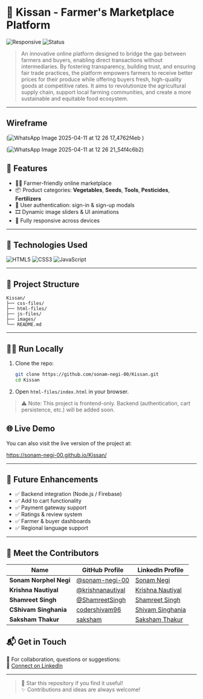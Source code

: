 # 🌾 Kissan - Farmer's Marketplace Platform


![Responsive](https://img.shields.io/badge/Responsive-Design-%F0%9F%92%BB)
![Status](https://img.shields.io/badge/Project-Active-brightgreen)

> An innovative online platform designed to bridge the gap between farmers and buyers, enabling direct transactions without intermediaries. By fostering transparency, building trust, and ensuring fair trade practices, the platform empowers farmers to receive better prices for their produce while offering buyers fresh, high-quality goods at competitive rates. It aims to revolutionize the agricultural supply chain, support local farming communities, and create a more sustainable and equitable food ecosystem.

---
## Wireframe

(![WhatsApp Image 2025-04-11 at 12 26 17_4762f4eb](https://github.com/user-attachments/assets/caabc239-06be-4c6b-8f94-97a750040a8a)
)

(![WhatsApp Image 2025-04-11 at 12 26 21_54f4c6b2](https://github.com/user-attachments/assets/4c520976-d777-49f1-a7ab-7237389ed69a))

## 🚀 Features

- 🧑‍🌾 Farmer-friendly online marketplace
- 📦 Product categories: **Vegetables**, **Seeds**, **Tools**, **Pesticides**, **Fertilizers**
- 🔐 User authentication: sign-in & sign-up modals
- 🎞️ Dynamic image sliders & UI animations
- 📱 Fully responsive across devices

---
## 🚀 Technologies Used

![HTML5](https://img.shields.io/badge/HTML5-E34F26?style=for-the-badge&logo=html5&logoColor=white)
![CSS3](https://img.shields.io/badge/CSS3-1572B6?style=for-the-badge&logo=css3&logoColor=white)
![JavaScript](https://img.shields.io/badge/JavaScript-F7DF1E?style=for-the-badge&logo=javascript&logoColor=black)

---

## 📁 Project Structure

```
Kissan/
├── css-files/
├── html-files/
├── js-files/
├── images/
└── README.md
```

---

## 🧑‍💻 Run Locally

1. Clone the repo:
   ```bash
   git clone https://github.com/sonam-negi-00/Kissan.git
   cd Kissan
   ```

2. Open `html-files/index.html` in your browser.

> ⚠️ Note: This project is frontend-only. Backend (authentication, cart persistence, etc.) will be added soon.


## 🌐 Live Demo
You can also visit the live version of the project at:

https://sonam-negi-00.github.io/Kissan/

---

## 🌱 Future Enhancements

- ✅ Backend integration (Node.js / Firebase)
- ✅ Add to cart functionality
- ✅ Payment gateway support
- ✅ Ratings & review system
- ✅ Farmer & buyer dashboards
- ✅ Regional language support

---

## 🤝 Meet the Contributors

| Name             | GitHub Profile                                   | LinkedIn Profile                                |
|------------------|--------------------------------------------------|-------------------------------------------------|
| **Sonam Norphel Negi**   | [@sonam-negi-00](https://github.com/sonam-negi-00) | [Sonam Negi](https://www.linkedin.com/in/sonam-norphel-negi) |
| **Krishna Nautiyal**| [@krishnanautiyal](https://github.com/krishnanautiyal)        | [Krishna Nautiyal](https://www.linkedin.com/in/krishnanautiyal)  |
| **Shamreet Singh**| [@ShamreetSingh](https://github.com/ShamreetSingh)        | [Shamreet Singh](https://www.linkedin.com/in/shamreet-singh-065213339)  |
| **CShivam Singhania**| [codershivam96](https://github.com/codershivam96)        | [Shivam Singhania](https://www.linkedin.com/in/shivam-singhania-336161351)  |
| **Saksham Thakur**| [saksham](https://github.com/Sakshmm)        | [Saksham Thakur](https://www.linkedin.com/in/ꜱᴀᴋꜱʜᴀᴍ-ᴛʜᴀᴋᴜʀ-b3a9b3362)  |




## 📬 Get in Touch

📧 For collaboration, questions or suggestions:  
📎 [Connect on LinkedIn](https://www.linkedin.com/in/sonam-norphel-negi)

---

> 🌟 Star this repository if you find it useful!  
> ✨ Contributions and ideas are always welcome!

